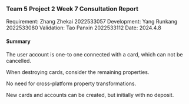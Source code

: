 ### Team 5 Project 2 Week 7 Consultation Report
Requirement: Zhang Zhekai 2022533057
Development: Yang Runkang 2022533080
Validation: Tao Panxin 2022533112
Date:  2024.4.8
#### Summary
The user account is one-to one connected with a card, which can not be cancelled.

When destroying cards, consider the remaining properties.

No need for cross-platform property transformations.

New cards and accounts can be created, but initially with no deposit.
